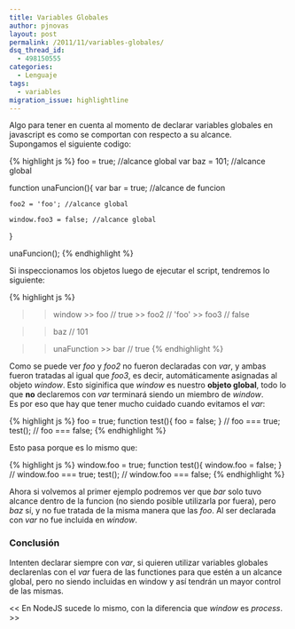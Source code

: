```yaml
---
title: Variables Globales
author: pjnovas
layout: post
permalink: /2011/11/variables-globales/
dsq_thread_id:
  - 498150555
categories:
  - Lenguaje
tags:
  - variables
migration_issue: highlightline
---
```

Algo para tener en cuenta al momento de declarar variables globales en javascript es como se comportan con respecto a su alcance.  
Supongamos el siguiente codigo:

{% highlight js %}
foo = true; //alcance global
var baz = 101; //alcance global

function unaFuncion(){
    var bar = true; //alcance de funcion

    foo2 = 'foo'; //alcance global

    window.foo3 = false; //alcance global
}

unaFuncion();
 {% endhighlight %}

Si inspeccionamos los objetos luego de ejecutar el script, tendremos lo siguiente:

{% highlight js %}
>> window
    >> foo // true
    >> foo2 // 'foo'
    >> foo3 // false

>> baz // 101

>> unaFunction
    >> bar // true
 {% endhighlight %}

Como se puede ver *foo* y *foo2* no fueron declaradas con *var*, y ambas fueron tratadas al igual que *foo3*, es decir, automáticamente asignadas al objeto *window*. Esto siginifica que *window* es nuestro **objeto global**, todo lo que **no** declaremos con *var* terminará siendo un miembro de *window*.  
Es por eso que hay que tener mucho cuidado cuando evitamos el *var*:  
<!--more-->

{% highlight js %}
foo = true;
function test(){
    foo = false;
}
// foo === true;
test();
// foo === false;
 {% endhighlight %}

Esto pasa porque es lo mismo que:

<!--highlight:[1,3]-->
{% highlight js %}
window.foo = true;
function test(){
    window.foo = false;
}
// window.foo === true;
test();
// window.foo === false;
 {% endhighlight %}

Ahora si volvemos al primer ejemplo podremos ver que *bar* solo tuvo alcance dentro de la funcion (no siendo posible utilizarla por fuera), pero *baz* sí, y no fue tratada de la misma manera que las *foo*. Al ser declarada con *var* no fue incluida en *window*.

### Conclusión

Intenten declarar siempre con *var*, si quieren utilizar variables globales declarenlas con el *var* fuera de las functiones para que estén a un alcance global, pero no siendo incluidas en window y así tendrán un mayor control de las mismas.

<< En NodeJS sucede lo mismo, con la diferencia que *window* es *process*. >>